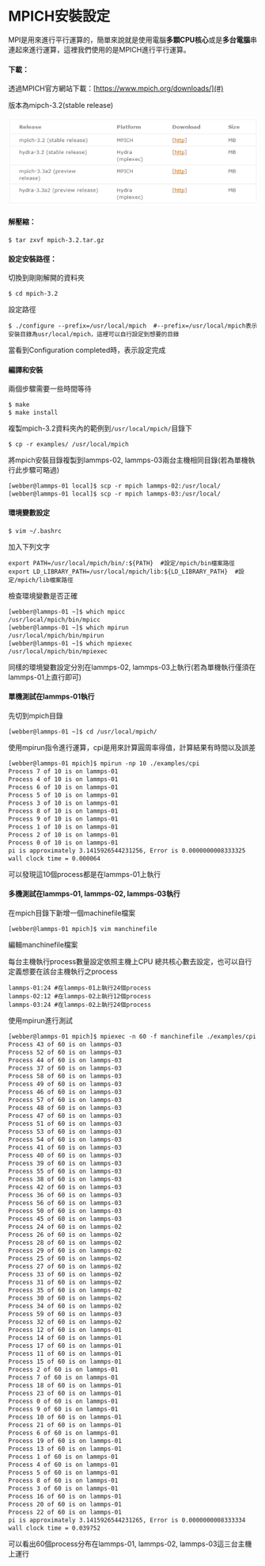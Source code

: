 # MPICH安裝設定

MPI是用來進行平行運算的，簡單來說就是使用電腦**多顆CPU核心**或是**多台電腦**串連起來進行運算，這裡我們使用的是MPICH進行平行運算。

#### 下載：

透過MPICH官方網站下載：[https://www.mpich.org/downloads/](#)

版本為mipch-3.2\(stable release\)

![](/Image/mpich.png)

#### 解壓縮：

```
$ tar zxvf mpich-3.2.tar.gz
```

#### 設定安裝路徑：

切換到剛剛解開的資料夾

```
$ cd mpich-3.2
```

設定路徑

```
$ ./configure --prefix=/usr/local/mpich  #--prefix=/usr/local/mpich表示安裝目錄為usr/local/mpich，這裡可以自行設定到想要的目錄
```

當看到Configuration completed時，表示設定完成

#### 編譯和安裝

兩個步驟需要一些時間等待

```
$ make
$ make install
```

複製mpich-3.2資料夾內的範例到`/usr/local/mpich/`目錄下

```
$ cp -r examples/ /usr/local/mpich
```

將mpich安裝目錄複製到lammps-02, lammps-03兩台主機相同目錄\(若為單機執行此步驟可略過\)

```
[webber@lammps-01 local]$ scp -r mpich lammps-02:/usr/local/
[webber@lammps-01 local]$ scp -r mpich lammps-03:/usr/local/
```

#### 環境變數設定

```
$ vim ~/.bashrc
```

加入下列文字

```
export PATH=/usr/local/mpich/bin/:${PATH}  #設定/mpich/bin檔案路徑
export LD_LIBRARY_PATH=/usr/local/mpich/lib:${LD_LIBRARY_PATH}  #設定/mpich/lib檔案路徑
```

檢查環境變數是否正確

```
[webber@lammps-01 ~]$ which mpicc
/usr/local/mpich/bin/mpicc
[webber@lammps-01 ~]$ which mpirun
/usr/local/mpich/bin/mpirun
[webber@lammps-01 ~]$ which mpiexec
/usr/local/mpich/bin/mpiexec
```

同樣的環境變數設定分別在lammps-02, lammps-03上執行\(若為單機執行僅須在lammps-01上直行即可\)

#### 單機測試在lammps-01執行

先切到mpich目錄

```
[webber@lammps-01 ~]$ cd /usr/local/mpich/
```

使用mpirun指令進行運算，cpi是用來計算圓周率得值，計算結果有時間以及誤差

```
[webber@lammps-01 mpich]$ mpirun -np 10 ./examples/cpi
Process 7 of 10 is on lammps-01
Process 4 of 10 is on lammps-01
Process 6 of 10 is on lammps-01
Process 5 of 10 is on lammps-01
Process 3 of 10 is on lammps-01
Process 8 of 10 is on lammps-01
Process 9 of 10 is on lammps-01
Process 1 of 10 is on lammps-01
Process 2 of 10 is on lammps-01
Process 0 of 10 is on lammps-01
pi is approximately 3.1415926544231256, Error is 0.0000000008333325
wall clock time = 0.000064
```

可以發現這10個process都是在lammps-01上執行

#### 多機測試在lammps-01, lammps-02, lammps-03執行

在mpich目錄下新增一個machinefile檔案

```
[webber@lammps-01 mpich]$ vim manchinefile
```

編輯manchinefile檔案

每台主機執行process數量設定依照主機上CPU 總共核心數去設定，也可以自行定義想要在該台主機執行之process

```
lammps-01:24 #在lammps-01上執行24個process
lammps-02:12 #在lammps-02上執行12個process
lammps-03:24 #在lammps-02上執行24個process
```

使用mpirun進行測試

```
[webber@lammps-01 mpich]$ mpiexec -n 60 -f manchinefile ./examples/cpi
Process 43 of 60 is on lammps-03
Process 52 of 60 is on lammps-03
Process 44 of 60 is on lammps-03
Process 37 of 60 is on lammps-03
Process 58 of 60 is on lammps-03
Process 49 of 60 is on lammps-03
Process 46 of 60 is on lammps-03
Process 57 of 60 is on lammps-03
Process 48 of 60 is on lammps-03
Process 47 of 60 is on lammps-03
Process 51 of 60 is on lammps-03
Process 53 of 60 is on lammps-03
Process 54 of 60 is on lammps-03
Process 41 of 60 is on lammps-03
Process 40 of 60 is on lammps-03
Process 39 of 60 is on lammps-03
Process 55 of 60 is on lammps-03
Process 38 of 60 is on lammps-03
Process 42 of 60 is on lammps-03
Process 36 of 60 is on lammps-03
Process 56 of 60 is on lammps-03
Process 50 of 60 is on lammps-03
Process 45 of 60 is on lammps-03
Process 24 of 60 is on lammps-02
Process 26 of 60 is on lammps-02
Process 28 of 60 is on lammps-02
Process 29 of 60 is on lammps-02
Process 25 of 60 is on lammps-02
Process 27 of 60 is on lammps-02
Process 33 of 60 is on lammps-02
Process 31 of 60 is on lammps-02
Process 35 of 60 is on lammps-02
Process 30 of 60 is on lammps-02
Process 34 of 60 is on lammps-02
Process 59 of 60 is on lammps-03
Process 32 of 60 is on lammps-02
Process 12 of 60 is on lammps-01
Process 14 of 60 is on lammps-01
Process 17 of 60 is on lammps-01
Process 11 of 60 is on lammps-01
Process 15 of 60 is on lammps-01
Process 2 of 60 is on lammps-01
Process 7 of 60 is on lammps-01
Process 18 of 60 is on lammps-01
Process 23 of 60 is on lammps-01
Process 0 of 60 is on lammps-01
Process 9 of 60 is on lammps-01
Process 10 of 60 is on lammps-01
Process 21 of 60 is on lammps-01
Process 6 of 60 is on lammps-01
Process 19 of 60 is on lammps-01
Process 13 of 60 is on lammps-01
Process 1 of 60 is on lammps-01
Process 4 of 60 is on lammps-01
Process 5 of 60 is on lammps-01
Process 8 of 60 is on lammps-01
Process 3 of 60 is on lammps-01
Process 16 of 60 is on lammps-01
Process 20 of 60 is on lammps-01
Process 22 of 60 is on lammps-01
pi is approximately 3.1415926544231265, Error is 0.0000000008333334
wall clock time = 0.039752
```

可以看出60個process分布在lammps-01, lammps-02, lammps-03這三台主機上運行

